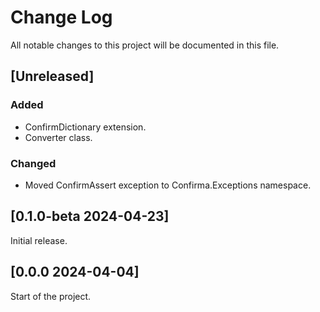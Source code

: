 # Change Log

All notable changes to this project will be documented in this file.

## [Unreleased]

### Added

- ConfirmDictionary extension.
- Converter class.

### Changed

- Moved ConfirmAssert exception to Confirma.Exceptions namespace.

## [0.1.0-beta 2024-04-23]

Initial release.

## [0.0.0 2024-04-04]

Start of the project.
